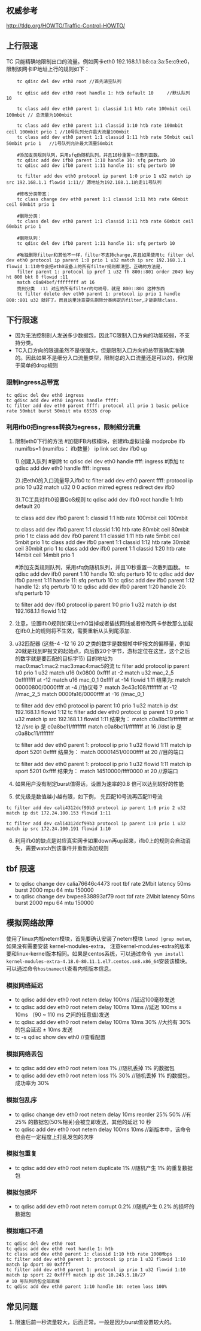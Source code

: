 ## 权威参考
http://tldp.org/HOWTO/Traffic-Control-HOWTO/

## 上行限速

TC 只能精确地限制出口的流量。例如网卡eth0 192.168.1.1  b8:ca:3a:5e:c9:e0，
   限制该网卡IP地址上行的规则如下：
```
    tc qdisc del dev eth0 root //首先清空队列

    tc qdisc add dev eth0 root handle 1: htb default 10     //默认队列10

	tc class add dev eth0 parent 1: classid 1:1 htb rate 100mbit ceil 100mbit // 总流量为100mbit

	tc class add dev eth0 parent 1:1 classid 1:10 htb rate 100mbit ceil 100mbit prio 1 //10号队列允许最大流量100mbit
	tc class add dev eth0 parent 1:1 classid 1:11 htb rate 50mbit ceil 50mbit prio 1   //1号队列允许最大流量50mbit

	#添加支类规则队列，采用sfq伪随机队列，并且10秒重置一次散列函数。
	tc qdisc add dev ifb0 parent 1:10 handle 10: sfq perturb 10
	tc qdisc add dev ifb0 parent 1:11 handle 11: sfq perturb 10

	tc filter add dev eth0 protocol ip parent 1:0 prio 1 u32 match ip src 192.168.1.1 flowid 1:11// 源地址为192.168.1.1的走11号队列

	#修改分类带宽：
	tc class change dev eth0 parent 1:1 classid 1:11 htb rate 60mbit ceil 60mbit prio 1

	#删除分类：
	tc class del dev eth0 parent 1:1 classid 1:11 htb rate 60mbit ceil 60mbit prio 1

	#删除队列：
	tc qdisc del dev ifb0 parent 1:11 handle 11: sfq perturb 10

	#唯独删除filter和其他不一样，filter不支持change,并且如果使用tc filter del dev eth0 protocol ip parent 1:0 prio 1 u32 match ip src 192.168.1.1 flowid 1:11命令会把eth0设备上的所有filter规则都清空。正确的方法是，
	filter parent 1: protocol ip pref 1 u32 fh 800::801 order 2049 key ht 800 bkt 0 flowid :11
    match c0a84bef/ffffffff at 16
    找到分类  :11 对应的所有filter的句柄号，就是 800::801 这种东西
    tc filter delete dev eth0 parent 1: protocol ip prio 1 handle 800::801 u32 就好了。而且这里注意要先删除分类绑定的filter,才能删除class.
```

## 下行限速
- 因为无法控制别人发送多少数据包，因此TC限制入口方向的功能较弱，不支持分类。
- TC入口方向的限速虽然不是很强大，但是限制入口方向的总带宽确实准确的。因此如果不是细分入口流量类型，限制总的入口流量还是可以的，但仅限于简单的drop规则

### 限制ingress总带宽
```
tc qdisc del dev eth0 ingress
tc qdisc add dev eth0 ingress handle ffff:
tc filter add dev eth0 parent ffff: protocol all prio 1 basic police rate 50mbit burst 50mbit mtu 65535 drop
```

### 利用ifb0把ingress转换为egress，限制细分流量
1.  限制eth0下行的方法
    #加载IFB内核模块，创建ifb虚拟设备
	modprobe ifb numifbs=1 (numifbs： ifb数量）
	ip link set dev ifb0 up

	1).创建入队列
	#删除
	tc qdisc del dev eth0 handle ffff: ingress
	#添加
	tc qdisc add dev eth0 handle ffff: ingress


	2).把eth0的入口流量导入ifb0
	tc filter add dev eth0 parent ffff: protocol ip prio 10 u32 match u32 0 0 action mirred egress redirect dev ifb0

	3).TC工具对ifb0设置QoS规则
	tc qdisc add dev ifb0 root handle 1: htb default 20

	tc class add dev ifb0 parent 1: classid 1:1 htb rate 100mbit ceil 100mbit

	tc class add dev ifb0 parent 1:1 classid 1:10 htb rate 80mbit ceil 80mbit prio 1
	tc class add dev ifb0 parent 1:1 classid 1:11 htb rate 5mbit ceil 5mbit prio 1
	tc class add dev ifb0 parent 1:1 classid 1:12 htb rate 30mbit ceil 30mbit prio 1
	tc class add dev ifb0 parent 1:1 classid 1:20 htb rate 14mbit ceil 14mbit prio 1

	#添加支类规则队列，采用sfq伪随机队列，并且10秒重置一次散列函数。
	tc qdisc add dev ifb0 parent 1:10 handle 10: sfq perturb 10
	tc qdisc add dev ifb0 parent 1:11 handle 11: sfq perturb 10
	tc qdisc add dev ifb0 parent 1:12 handle 12: sfq perturb 10
	tc qdisc add dev ifb0 parent 1:20 handle 20: sfq perturb 10

	tc filter add dev ifb0 protocol ip parent 1:0 prio 1 u32 match ip dst 192.168.1.1 flowid 1:12

2. 注意，设置ifb0规则如果让eth0当掉或者插拔网线或者修改网卡参数那么加载在ifb0上的规则将不生效，需要重新从头到尾添加.

3. u32匹配器
   (这些-4 -12 16 20 之类的数字是数据帧中IP报文的偏移量，例如20就是找到IP报文的起始点，向后数20个字节，游标定位在这里，这个之后的数字就是要匹配的目标字节)
   目的地址为mac0:mac1:mac2:mac3:mac4:mac5的流
   tc filter add protocol ip parent 1:0 prio 1 u32 match u16 0x0800 0xffff at -2 match u32 mac_2_5 0xffffffff at -12 match u16 mac_0_1 0xffff at -14 flowid 1:11
   结果为:
   match 00000800/0000ffff at -4   //协议号？
   match 3e43c108/ffffffff at -12  //mac_2_5
   match 0000fa16/0000ffff at -16  //mac_0_1

   tc filter add dev eth0 protocol ip parent 1:0 prio 1 u32 match ip dst 192.168.1.1 flowid 1:12
   tc filter add dev eth0 protocol ip parent 1:0 prio 1 u32 match ip src 192.168.1.1 flowid 1:11
   结果为：
   match c0a8bc11/ffffffff at 12 //src ip 是 c0a8bc11/ffffffff
   match c0a8bc11/ffffffff at 16 //dst ip 是 c0a8bc11/ffffffff

   tc filter add dev eth0 parent 1: protocol ip prio 1 u32 flowid 1:11 match ip dport 5201 0xffff
   结果为：
   match 00001451/0000ffff at 20 //目的端口

   tc filter add dev eth0 parent 1: protocol ip prio 1 u32 flowid 1:11 match ip sport 5201 0xffff
   结果为：
   match 14510000/ffff0000 at 20 //源端口


4. 如果用户没有制定burst值得话，设置为速率的0.8 倍可以达到较好的性能

5. 优先级是数值越小越有限，如下例， 先匹配10号流再匹配11号流
```
tc filter add dev cali4312dcf99b3 protocol ip parent 1:0 prio 2 u32 match ip dst 172.24.100.153 flowid 1:11 

tc filter add dev cali4312dcf99b3 protocol ip parent 1:0 prio 1 u32 match ip src 172.24.100.191 flowid 1:10
```
6. 利用ifb0的缺点是对应真实网卡如果down再up起来，ifb0上的规则会自动消失，需要watch到该事件并重新添加规则

## tbf 限速
- tc qdisc change dev calia76646c4473  root tbf rate 2Mbit latency 50ms burst 2000 mpu 64 mtu 150000
- tc qdisc change dev bwpee838893af79 root tbf rate 2Mbit latency 50ms burst 2000 mpu 64 mtu 150000

## 模拟网络故障
使用了linux内核netem模块，首先要确认安装了netem模块 ```lsmod |grep netem```, 如果没有需要安装 kernel-modules-extra， 注意kernel-modules-extra的版本要和linux-kernel版本相同。如果是centos系统，可以通过命令``` yum install kernel-modules-extra-4.18.0-80.11.1.el7.centos.sn8.x86_64```安装该模块。可以通过命令```hostnamectl```查看内核版本信息。

### 模拟网络延迟
 - tc  qdisc  add  dev  eth0  root  netem  delay  100ms  //延迟100毫秒发送
 - tc  qdisc  add  dev  eth0  root  netem  delay  100ms  10ms  //延迟 100ms ± 10ms （90 ~ 110 ms 之间的任意值)发送
 - tc  qdisc  add  dev  eth0  root  netem  delay  100ms  10ms  30%   //大约有 30% 的包会延迟 ± 10ms 发送
 - tc -s qdisc show dev eth0 //查看配置

### 模拟网络丢包
 - tc  qdisc  add  dev  eth0  root  netem  loss  1%  //随机丢掉 1% 的数据包
 - tc  qdisc  add  dev  eth0  root  netem  loss  1%  30% //随机丢掉 1% 的数据包，成功率为 30%

### 模拟包乱序 
 - tc  qdisc  change  dev  eth0  root  netem  delay  10ms   reorder  25%  50% //有 25% 的数据包(50%相关)会被立即发送，其他的延迟 10 秒
 - tc  qdisc  add  dev  eth0  root  netem  delay  100ms  10ms //新版本中，该命令也会在一定程度上打乱发包的次序

### 模拟包重复
 - tc  qdisc  add  dev  eth0  root  netem  duplicate 1% //随机产生 1% 的重复数据包 

### 模拟包损坏
 - tc  qdisc  add  dev  eth0  root  netem  corrupt  0.2%  //随机产生 0.2% 的损坏的数据包 

### 模拟端口不通
```
tc qdisc del dev eth0 root
tc qdisc add dev eth0 root handle 1: htb
tc class add dev eth0 parent 1: classid 1:10 htb rate 1000Mbps
tc filter add dev eth0 parent 1: protocol ip prio 1 u32 flowid 1:10 match ip dport 80 0xffff
tc filter add dev eth0 parent 1: protocol ip prio 1 u32 flowid 1:10 match ip sport 22 0xffff match ip dst 10.243.5.10/27
# 10 号队列的包全部丢掉
tc qdisc add dev eth0 parent 1:10 handle 10: netem loss 100%
``` 

## 常见问题
1. 限速后前一秒流量较大，后面正常。一般是因为burst值设置较大的。
